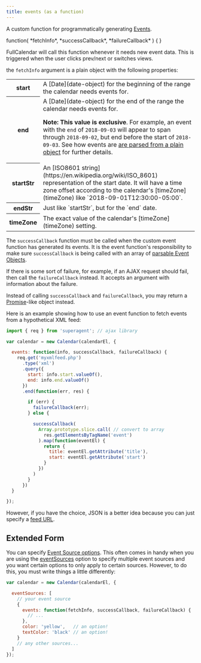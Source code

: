 ```yaml
---
title: events (as a function)
---
```


A custom function for programmatically generating [Events](event-parsing).

<div class='spec' markdown='1'>
function( *fetchInfo*, *successCallback*, *failureCallback* ) { }
</div>

FullCalendar will call this function whenever it needs new event data. This is triggered when the user clicks prev/next or switches views.

the `fetchInfo` argument is a plain object with the following properties:

<table>

<tr>
<th>start</th>
<td markdown='1'>
A [Date](date-object) for the beginning of the range the calendar needs events for.
</td>
</tr>

<tr>
<th>end</th>
<td markdown='1'>
A [Date](date-object) for the end of the range the calendar needs events for.

**Note: This value is exclusive**. For example, an event with the `end` of `2018-09-03` will appear to span through `2018-09-02`, but end before the start of `2018-09-03`. See how events are [are parsed from a plain object](event-parsing) for further details.

</td>
</tr>

<tr>
<th>startStr</th>
<td markdown='1'>
An [ISO8601 string](https://en.wikipedia.org/wiki/ISO_8601) representation of the start date. It will have a time zone offset according to the calendar's [timeZone](timeZone) like `2018-09-01T12:30:00-05:00`.
</td>
</tr>

<tr>
<th>endStr</th>
<td markdown='1'>
Just like `startStr`, but for the `end` date.
</td>
</tr>

<tr>
<th>timeZone</th>
<td markdown='1'>
The exact value of the calendar's [timeZone](timeZone) setting.
</td>
</tr>

</table>

The `successCallback` function must be called when the custom event function has generated its events. It is the event function's responsibility to make sure `successCallback` is being called with an array of [parsable Event Objects](event-parsing).

If there is some sort of failure, for example, if an AJAX request should fail, then call the `failureCallback` instead. It accepts an argument with information about the failure.

Instead of calling `successCallback` and `failureCallback`, you may return a [Promise](https://developer.mozilla.org/en-US/docs/Web/JavaScript/Reference/Global_Objects/Promise)-like object instead.

Here is an example showing how to use an event function to fetch events from a hypothetical XML feed:

```js
import { req } from 'superagent'; // ajax library

var calendar = new Calendar(calendarEl, {

  events: function(info, successCallback, failureCallback) {
    req.get('myxmlfeed.php')
      .type('xml')
      .query({
        start: info.start.valueOf(),
        end: info.end.valueOf()
      })
      .end(function(err, res) {

        if (err) {
          failureCallback(err);
        } else {

          successCallback(
            Array.prototype.slice.call( // convert to array
              res.getElementsByTagName('event')
            ).map(function(eventEl) {
              return {
                title: eventEl.getAttribute('title'),
                start: eventEl.getAttribute('start')
              }
            })
          )
        }
      })
  }

});
```

However, if you have the choice, JSON is a better idea because you can just specify a [feed URL](events-json-feed).

## Extended Form

You can specify [Event Source options](event-source-object#options). This often comes in handy when you are using the [eventSources](eventSources) option to specify multiple event sources and you want certain options to only apply to certain sources. However, to do this, you must write things a little differently:

```js
var calendar = new Calendar(calendarEl, {

  eventSources: [
    // your event source
    {
      events: function(fetchInfo, successCallback, failureCallback) {
        // ...
      },
      color: 'yellow',   // an option!
      textColor: 'black' // an option!
    }
    // any other sources...
  ]
});
```
